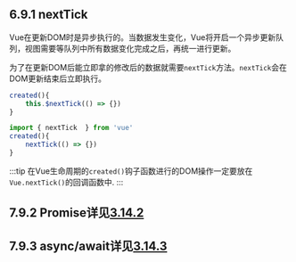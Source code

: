 
## 6.9.1 nextTick
Vue在更新DOM时是异步执行的。当数据发生变化，Vue将开启一个异步更新队列，视图需要等队列中所有数据变化完成之后，再统一进行更新。

为了在更新DOM后能立即拿的修改后的数据就需要`nextTick`方法。`nextTick`会在DOM更新结束后立即执行。
<CodeGroup>
  <CodeGroupItem title="Vue2" active>    

  ```js
  created(){
      this.$nextTick(() => {})
  }
  ```
  </CodeGroupItem>
   <CodeGroupItem title="Vue3">   

  ```js
  import { nextTick  } from 'vue'
  created(){
      nextTick(() => {})
  }
  ```
  </CodeGroupItem>
</CodeGroup>

:::tip
在Vue生命周期的`created()`钩子函数进行的DOM操作一定要放在`Vue.nextTick()`的回调函数中.
:::

## 7.9.2 Promise详见[3.14.2](/jaqi.note/frontend/javascript/sync_asyn/#_3-14-2promise)
## 7.9.3 async/await详见[3.14.3](/jaqi.note/frontend/javascript/sync_asyn/#_3-14-3async-await)